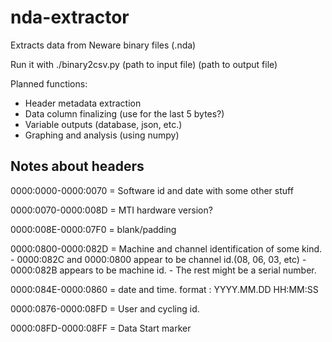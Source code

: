 # nda-extractor
Extracts data from Neware binary files (.nda)

Run it with ./binary2csv.py (path to input file) (path to output file)

Planned functions:
  * Header metadata extraction
  * Data column finalizing (use for the last 5 bytes?)
  * Variable outputs (database, json, etc.)
  * Graphing and analysis (using numpy)

## Notes about headers
0000:0000-0000:0070 = Software id and date with some other stuff

0000:0070-0000:008D = MTI hardware version?

0000:008E-0000:07F0 = blank/padding

0000:0800-0000:082D = Machine and channel identification of some kind. 
    - 0000:082C and 0000:0800 appear to be channel id.(08, 06, 03, etc)
    - 0000:082B appears to be machine id.
    - The rest might be a serial number. 

0000:084E-0000:0860 = date and time.  format : YYYY.MM.DD HH:MM:SS

0000:0876-0000:08FD = User and cycling id.

0000:08FD-0000:08FF = Data Start marker
